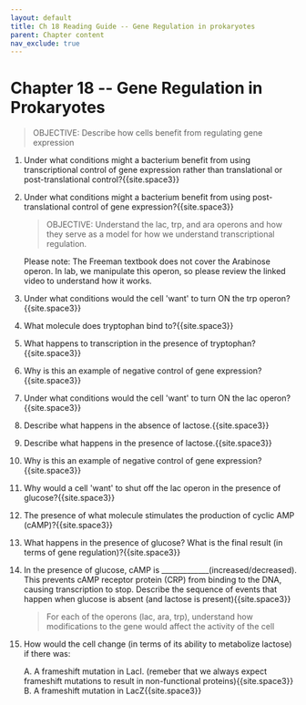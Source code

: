 ```yaml
---
layout: default
title: Ch 18 Reading Guide -- Gene Regulation in prokaryotes
parent: Chapter content
nav_exclude: true
---
```


# Chapter 18 -- Gene Regulation in Prokaryotes

> OBJECTIVE: Describe how cells benefit from regulating gene expression

1. Under what conditions might a bacterium benefit from using transcriptional control of gene expression rather than translational or post-translational control?{{site.space3}}
2. Under what conditions might a bacterium benefit from using post-translational control of gene expression?{{site.space3}}

    > OBJECTIVE: Understand the lac, trp, and ara operons and how they serve as a model for how we understand transcriptional regulation.

    Please note: The Freeman textbook does not cover the Arabinose operon.
    In lab, we manipulate this operon, so please review the linked video to understand how it works.

1. Under what conditions would the cell 'want' to turn ON the trp operon?{{site.space3}}
2. What molecule does tryptophan bind to?{{site.space3}}
3. What happens to transcription in the presence of tryptophan?{{site.space3}}
4. Why is this an example of negative control of gene expression?{{site.space3}}
5. Under what conditions would the cell 'want' to turn ON the lac operon?{{site.space3}}
6. Describe what happens in the absence of lactose.{{site.space3}}
7. Describe what happens in the presence of lactose.{{site.space3}}
8. Why is this an example of negative control of gene expression?{{site.space3}}
9. Why would a cell 'want' to shut off the lac operon in the presence of glucose?{{site.space3}}
10. The presence of what molecule stimulates the production of cyclic AMP (cAMP)?{{site.space3}}
11. What happens in the presence of glucose? What is the final result (in terms of gene regulation)?{{site.space3}}
12. In the presence of glucose, cAMP is _____________(increased/decreased). This prevents cAMP receptor protein (CRP) from binding to the DNA, causing transcription to stop. Describe the sequence of events that happen when glucose is absent (and lactose is present){{site.space3}}

    > For each of the operons (lac, ara, trp), understand how modifications to the gene would affect the activity of the cell

7. How would the cell change (in terms of its ability to metabolize lactose) if there was:

    A. A frameshift mutation in LacI. (remeber that we always expect frameshift mutations to result in non-functional proteins){{site.space3}}
    B. A frameshift mutation in LacZ{{site.space3}}
